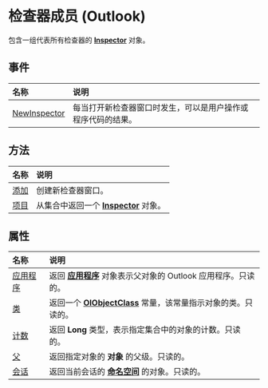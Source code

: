 
# 检查器成员 (Outlook)


包含一组代表所有检查器的  **[Inspector](d7384756-669c-0549-1032-c3b864187994.md)** 对象。


## 事件



|**名称**|**说明**|
|:-----|:-----|
|[NewInspector](945fb1a6-262f-da0d-16c6-bc27193505ac.md)|每当打开新检查器窗口时发生，可以是用户操作或程序代码的结果。|

## 方法



|**名称**|**说明**|
|:-----|:-----|
|[添加](f83a1cac-8103-003b-4389-d4f596e78aaa.md)|创建新检查器窗口。|
|[项目](14bc41cf-68a4-2db5-8e0e-2c32ee9580e3.md)|从集合中返回一个  **[Inspector](d7384756-669c-0549-1032-c3b864187994.md)** 对象。|

## 属性



|**名称**|**说明**|
|:-----|:-----|
|[应用程序](8a1b5f5d-ee87-251f-dc67-67c8951b231a.md)|返回 **[应用程序](797003e7-ecd1-eccb-eaaf-32d6ddde8348.md)** 对象表示父对象的 Outlook 应用程序。只读的。|
|[类](1fdd35de-4b0f-4c39-e0de-1b7279095cd0.md)|返回一个 **[OlObjectClass](33d724b3-df3c-2a7f-a80f-93b66d96f588.md)** 常量，该常量指示对象的类。只读的。|
|[计数](d3982490-aca7-9494-32aa-9ec262ffb1c4.md)|返回 **Long** 类型，表示指定集合中的对象的计数。只读的。|
|[父](cb941b06-b893-6ff2-9d15-1aa440101a7a.md)|返回指定对象的 **对象** 的父级。只读的。|
|[会话](32d60741-21f1-39f8-0069-7dddf3078879.md)|返回当前会话的 **[命名空间](f0dcaa19-07f5-5d42-a3bf-2e42b7885644.md)** 的对象。只读的。|
